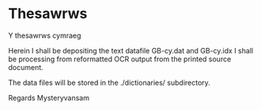 # Thesawrws

Y thesawrws cymraeg


Herein I shall be depositing the text datafile GB-cy.dat and GB-cy.idx
I shall be processing from reformatted OCR output from the printed source 
document.

The data files will be stored in the ./dictionaries/ subdirectory.



Regards
Mysteryvansam
